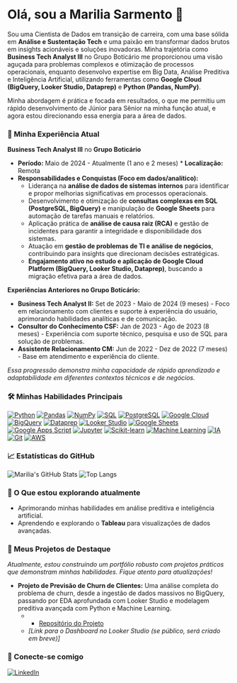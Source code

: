 # Olá, sou a Marilia Sarmento 👋

Sou uma Cientista de Dados em transição de carreira, com uma base sólida em **Análise e Sustentação Tech** e uma paixão em transformar dados brutos em insights acionáveis e soluções inovadoras. Minha trajetória como **Business Tech Analyst III** no Grupo Boticário me proporcionou uma visão aguçada para problemas complexos e otimização de processos operacionais, enquanto desenvolvo expertise em Big Data, Análise Preditiva e Inteligência Artificial, utilizando ferramentas como **Google Cloud (BigQuery, Looker Studio, Dataprep)** e **Python (Pandas, NumPy)**.

Minha abordagem é prática e focada em resultados, o que me permitiu um rápido desenvolvimento de Júnior para Sênior na minha função atual, e agora estou direcionando essa energia para a área de dados.

### 💼 Minha Experiência Atual

**Business Tech Analyst III** no **Grupo Boticário**
* **Período:** Maio de 2024 - Atualmente (1 ano e 2 meses) * **Localização:** Remota
* **Responsabilidades e Conquistas (Foco em dados/analítico):**
    * Liderança na **análise de dados de sistemas internos** para identificar e propor melhorias significativas em processos operacionais.
    * Desenvolvimento e otimização de **consultas complexas em SQL (PostgreSQL, BigQuery)** e manipulação de **Google Sheets** para automação de tarefas manuais e relatórios.
    * Aplicação prática de **análise de causa raiz (RCA)** e gestão de incidentes para garantir a integridade e disponibilidade dos sistemas.
    * Atuação em **gestão de problemas de TI e análise de negócios**, contribuindo para insights que direcionam decisões estratégicas.
    * **Engajamento ativo no estudo e aplicação de Google Cloud Platform (BigQuery, Looker Studio, Dataprep)**, buscando a migração efetiva para a área de dados.

**Experiências Anteriores no Grupo Boticário:**
* **Business Tech Analyst II:** Set de 2023 - Maio de 2024 (9 meses) - Foco em relacionamento com clientes e suporte à experiência do usuário, aprimorando habilidades analíticas e de comunicação.
* **Consultor do Conhecimento CSF:** Jan de 2023 - Ago de 2023 (8 meses) - Experiência com suporte técnico, pesquisa e uso de SQL para solução de problemas.
* **Assistente Relacionamento CM:** Jun de 2022 - Dez de 2022 (7 meses) - Base em atendimento e experiência do cliente.

*Essa progressão demonstra minha capacidade de rápido aprendizado e adaptabilidade em diferentes contextos técnicos e de negócios.*

### 🛠️ Minhas Habilidades Principais

[![Python](https://img.shields.io/badge/Python-3776AB?style=for-the-badge&logo=python&logoColor=white)](https://www.python.org/)
[![Pandas](https://img.shields.io/badge/Pandas-150458?style=for-the-badge&logo=pandas&logoColor=white)](https://pandas.pydata.org/)
[![NumPy](https://img.shields.io/badge/NumPy-013243?style=for-the-badge&logo=numpy&logoColor=white)](https://numpy.org/)
[![SQL](https://img.shields.io/badge/SQL-4285F4?style=for-the-badge&logo=postgresql&logoColor=white)](https://www.w3schools.com/sql/)
[![PostgreSQL](https://img.shields.io/badge/PostgreSQL-316192?style=for-the-badge&logo=postgresql&logoColor=white)](https://www.postgresql.org/)
[![Google Cloud](https://img.shields.io/badge/Google_Cloud-4285F4?style=for-the-badge&logo=google-cloud&logoColor=white)](https://cloud.google.com/)
[![BigQuery](https://img.shields.io/badge/BigQuery-4285F4?style=for-the-badge&logo=google-cloud&logoColor=white)](https://cloud.google.com/bigquery)
[![Dataprep](https://img.shields.io/badge/Dataprep-4285F4?style=for-the-badge&logo=google-cloud&logoColor=white)](https://cloud.google.com/dataprep)
[![Looker Studio](https://img.shields.io/badge/Looker_Studio-4285F4?style=for-the-badge&logo=google-cloud&logoColor=white)](https://lookerstudio.google.com/)
[![Google Sheets](https://img.shields.io/badge/Google_Sheets-34A853?style=for-the-badge&logo=google-sheets&logoColor=white)](https://www.google.com/sheets/about/)
[![Google Apps Script](https://img.shields.io/badge/Google%20Apps%20Script-4285F4?style=for-the-badge&logo=google-cloud&logoColor=white)](https://developers.google.com/apps-script)
[![Jupyter](https://img.shields.io/badge/Jupyter-F37626?style=for-the-badge&logo=jupyter&logoColor=white)](https://jupyter.org/)
[![Scikit-learn](https://img.shields.io/badge/scikit--learn-F7931E?style=for-the-badge&logo=scikit-learn&logoColor=white)](https://scikit-learn.org/stable/)
[![Machine Learning](https://img.shields.io/badge/Machine%20Learning-FF5700?style=for-the-badge&logo=tensorflow&logoColor=white)](https://www.tensorflow.org/)
[![IA](https://img.shields.io/badge/Artificial%20Intelligence-A74163?style=for-the-badge&logo=brain&logoColor=white)](https://www.ibm.com/cloud/what-is-artificial-intelligence)
[![Git](https://img.shields.io/badge/Git-F05032?style=for-the-badge&logo=git&logoColor=white)](https://git-scm.com/)
[![AWS](https://img.shields.io/badge/AWS-232F3E?style=for-the-badge&logo=amazon-aws&logoColor=white)](https://aws.amazon.com/)

### 📈 Estatísticas do GitHub

![Marilia's GitHub Stats](https://github-readme-stats.vercel.app/api?username=mariliaSarmento-py&show_icons=true&theme=dark&include_all_commits=true&count_private=true&hide_title=true)
![Top Langs](https://github-readme-stats.vercel.app/api/top-langs/?username=mariliaSarmento-py&layout=compact&theme=dark&hide_title=true)

### 🌱 O Que estou explorando atualmente

* Aprimorando minhas habilidades em análise preditiva e inteligência artificial.
* Aprendendo e explorando o **Tableau** para visualizações de dados avançadas.

### 🚀 Meus Projetos de Destaque

*Atualmente, estou construindo um portfólio robusto com projetos práticos que demonstram minhas habilidades. Fique atento para atualizações!*

* **Projeto de Previsão de Churn de Clientes:** Uma análise completa do problema de churn, desde a ingestão de dados massivos no BigQuery, passando por EDA aprofundada com Looker Studio e modelagem preditiva avançada com Python e Machine Learning.
    * * [Repositório do Projeto]([https://github.com/mariliasarmento-py/customer-churn-prediction](https://github.com/mariliasarmento-py/previsao-churn-clientes)) 
    * *[Link para o Dashboard no Looker Studio (se público, será criado em breve)]*

### 🔗 Conecte-se comigo

[![LinkedIn](https://img.shields.io/badge/LinkedIn-0077B5?style=for-the-badge&logo=linkedin&logoColor=white)](https://www.linkedin.com/in/marilia-sarmento-to-991183177/)
